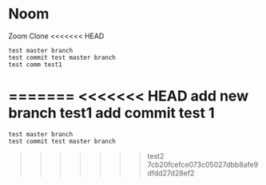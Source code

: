  # Noom

  Zoom Clone
<<<<<<< HEAD

    test master branch
    test commit test master branch
    test comm test1
=======
<<<<<<< HEAD
  add new branch test1
  add commit test 1
=======

    test master branch
    test commit test master branch
>>>>>>> test2
>>>>>>> 7cb20fcefce073c05027dbb8afe9dfdd27d28ef2
